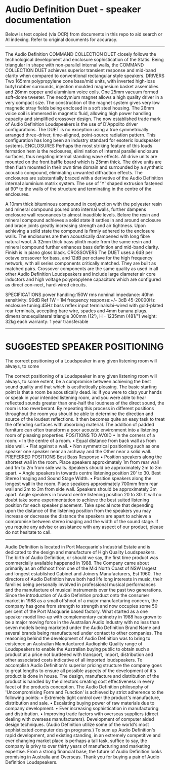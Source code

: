 # Audio Definition Duet - speaker documentation

Below is text copied (via OCR) from documents in this repo to aid search or AI indexing. Refer to original documents for accuracy.

---

The Audio Definition COMMAND COLLECTION DUET closely follows the technological development and enclosure sophistication of the Statis. Being triangular in shape with non-parallel internal walls, the COMMAND COLLECTION DUET achieves superior transient response and mid-band clarity when compared to conventional rectangular style speakers.
DRIVERS
Two 165mm polypropylene cone bass/mid units, with inverted high-loss butyl rubber surrounds, injection moulded magnesium basket assemblies and 26mm copper and aluminium voice coils.
One 25mm vacuum formed soft-dome tweeter. The neodymium magnet allows a high quality driver in a very compact size. The construction of the magnet system gives very low magnetic stray fields being enclosed in a soft steel housing. The 26mm voice coil is immersed in magnetic fluid, allowing high power handling capacity and simplified crossover design.
The now established trade mark of Audio
Definition Loudspeakers
is the use of
D'Appolito driver configurations. The DUET is no exception using a true symmetrically arranged three-driver, time-aligned, point-source radiation pattern. This configuration has long been an industry standard for esoteric loudspeaker systems.
ENCLOSURES
Perhaps the most striking feature of this louds fermation hem is the reclosures, elimi
nation of internal parallel enclosure surfaces, thus negating internal standing wave effects.
All drive units are mounted on the front baffle board which is 25mm thick.
The drive units are then flush mounted in their own time domain and surrounded by a synthetic acoustic compound, eliminating unwanted diffraction effects.
The enclosures are substantially braced with a derivative of the Audio Definition internal aluminium matrix system. The use of 'Y' shaped extrusion fastened at 90° to the walls of the structure and terminating in the centre of the enclosures.


A 10mm thick bituminous compound in conjunction with the polyester resin and mineral compound poured onto internal walls, further dampens enclosure wall resonances to almost inaudible levels. Belore the resin and mineral compound achieves a solid state it settles in and around enclosure and brace joints greatly increasing strength and air
tightness. Upon achieving a solid state the compound is firmly adhered to the enclosure walls. The enclosures are then acoustically dampened with long fibre natural wool.
A 32mm thick bass plinth made from the same resin and mineral compound further enhances bass definition and mid-band clarity.
Finish is in piano gloss black.
CROSSOVERS
The DUET uses a 6dB per octave crossover for bass, and 12dB per octave for the high frequency network, with all series components critically matched. They are built as matched pairs. Crossover components are the same quality as used in all other Audio Definition Loudspeakers and include large diameter air core inductors and high voltage polypropylene capacitors which are configured as direct con-nect, hard-wired circuits.

SPECIFICATIONS
power handling:150W rms
nominal impedance: 40hm sensitivity: 90dB Ref 1W - 1M
frequency response:+/- 3dB 45-20000Hz
enclosure tuning:45Hz bass reflex
input terminals:bi-wired with gold-plated rear terminals, accepting bare wire, spades and 4mm banana plugs.
dimensions:equilateral triangle 300mm (12'), H - 1235mm (481/")
weight: 32kg each
warranty: 1 year transferable


------

# SUGGESTED SPEAKER POSITIONING
The correct positioning of a Loudspeaker in any given listening room will always, to some

The correct positioning of a Loudspeaker in any given listening room will always, to some extent, be a compromise between achieving the best sound quality and that which is aesthetically pleasing.
The basic starting point is that a room be acoustically dead. ie: if you were to clap your hands or speak in your intended listening room, and you were able to hear reflected sounds greater than one-half the loudness of the direct sound, the room is too reverberant. By repeating this process in different positions throughout the room you should be able to determine the direction and source of the loudest reflections. It then becomes quite an easy task to treat the offending surfaces with absorbing material. The addition of padded furniture can often transform a poor acoustic environment into a listening room of pleasing properties.
POSITIONS TO AVOID
• In the corners of a room.
• In the centre of a room.
• Equal distance from back wall as from side wall.
• Flat against a wall.
• Non symmetrical positioning such as one speaker one speaker near an archway and the Other near a solid wall.
PREFERRED POSITIONS
Best Bass Response
• Position speakers along the shortest wall in the room.
Place speakers approximately 1m from rear wall and 1m to 2m from side walls.
Speakers should be approximately 2m to 3m apart.
• Angle speakers in towards centre listening position 20' to 30.
Best Stereo Imaging and Sound Stage Width.
• Position speakers along the longest wall in the room.
Place speakers approximately 700mm from rear wall and 2m to 3m from side wall.
Speakers should be approximately 3m apart.
Angle speakers in toward centre listening position 20 to 30.
It will no doubt take some experimentation to achieve the best suited listening position for each speaker placement. Take special note that depending upon the distance of the listening position from the speakers you may increase or decrease the distance the speakers are apart to achieve a compromise between stereo imaging and the width of the sound stage.
If you require any advise or assistance with any aspect of our product, please do not hesitate to call.


----

Audio Definition is located in Port Macquarie's Industrial Estate and is dedicated to the design and manufacture of High Quality Loudspeakers.
The birth of Audio Definition, or should we say, the first time product was commercially available happened in 1988. The Company came about primarily as an offshoot from one of the Mid North Coast of NSW largest and longest established Cabinet and Joinery Manufacturers, Est 1960.
The directors of Audio Definition have both had life long interests in music, their families being personally involved in professional musical performances and the manufacture of musical instruments over the past two generations.
Since the introduction of Audio Definition product onto the consumer market in 1988 as a small offshoot of a major manufacturing concern, the company has gone from strength to strength and now occupies some 50 per cent of the Port Macquarie based factory. What started as a one speaker model line-up with complementary cabinetry in 1988 has grown to be a major moving force in the Australian Audio Industry with no less than seven models being marketed under the Audio Definition Brand Name and several brands being manufactured under contact to other companies.
The reasoning behind the development of Audio Definition was to bring to existence an Australian Manufactured Audiophile Quality range of Loudspeakers to enable the Australian buying public to obtain such a product at a price not burdened with transport, import, distribution and other associated costs indicative of all imported loudspeakers. To accomplish Audio Definition's superior pricing structure the company goes to great lengths to ensure all possible aspects of the development of it's product is done in house.
The design, manufacture and distribution of the product is handled by the
directors creating cost effectiveness in every facet of the products conception.
The Audio Definition philosophy of 'Uncompromising Form and Function' is achieved by strict adherence to the following points:
• Extremely tight control over the product's manufacture, distribution and sale.
• Escalating buying power of raw materials due to company development.
• Ever increasing sophistication in manufacturing and distribution.
• Improving trade factors with overseas suppliers (direct dealing with overseas manufacturers).
Development of computer aided design techniques. (Audio Definition utilize some of the world's most sophisticated computer design programs.)
To sum up Audio Definition's rapid development, and existing standing, in an extremely competitive and ever changing market place is perhaps a tall task, suffice to say, the company is privy to over thirty years of manufacturing and marketing expertise. From a strong financial base, the future of Audio Definition looks promising in Australia and Overseas.
Thank you for buying a pair of Audio Definition Loudspeakers.
